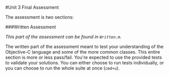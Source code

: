#Unit 3 Final Assessment

The assessment is two sections: 

###Written Assessment

*This part of the assessment can be found in `Written.m`.*

The written part of the assessment meant to test your understanding of the Objective-C language and some of the more common classes. This entire section is more or less pass/fail. You're expected to use the provided tests to validate your solutions. You can either choose to run tests individually, or you can choose to run the whole suite at once (`cmd+u`).
